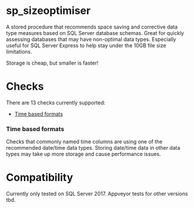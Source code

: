 # sp_sizeoptimiser

A stored procedure that recommends space saving and corrective data type measures based on SQL Server database schemas. Great for quickly assessing databases that may have non-optimal data types. Especially useful for SQL Server Express to help stay under the 10GB file size limitations.

Storage is cheap, but smaller is faster!

# Checks

There are 13 checks currently supported:

* [Time based formats](#time-based-formats)

### Time based formats

Checks that commonly named time columns are using one of the recommended date/time data types. Storing date/time data in other data types may take up more storage and cause performance issues. 

# Compatibility

Currently only tested on SQL Server 2017. Appveyor tests for other versions tbd.

